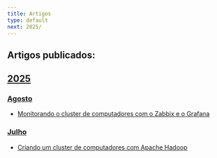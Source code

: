```yaml
---
title: Artigos
type: default
next: 2025/
---
```


## Artigos publicados:

## [2025](2025/)

### [Agosto](2025/08/)

* [Monitorando o cluster de computadores com o Zabbix e o Grafana](2025/08/1-zabbix-and-grafana)

### [Julho](2025/07/)

* [Criando um cluster de computadores com Apache Hadoop](2025/07/1-hadoop-cluster)
